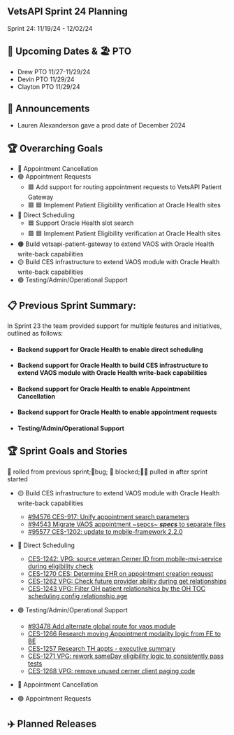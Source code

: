 ## VetsAPI Sprint 24 Planning
Sprint 24: 11/19/24 - 12/02/24

## 📅 Upcoming Dates  & 🏖️ PTO
* Drew PTO 11/27-11/29/24
* Devin PTO 11/29/24
* Clayton PTO 11/29/24


## 📣 Announcements
* Lauren Alexanderson gave a prod date of December 2024

## 🏆 Overarching Goals
* 🔴 Appointment Cancellation
* 🟢 Appointment Requests
  * 🟩 Add support for routing appointment requests to VetsAPI Patient Gateway
  * 🟩 🟦 Implement Patient Eligibility verification at Oracle Health sites 
* 🔵 Direct Scheduling
  * 🟦 Support Oracle Health slot search
  *  🟩 🟦 Implement Patient Eligibility verification at Oracle Health sites
* 🟠 Build vetsapi-patient-gateway to extend VAOS with Oracle Health write-back capabilities
* 🟡 Build CES infrastructure to extend VAOS module with Oracle Health write-back capabilities
* 🟣 Testing/Admin/Operational Support
 
## 📋 Previous Sprint Summary:
In Sprint 23 the team provided support for multiple features and initiatives, outlined as follows:  
* #### Backend support for Oracle Health to enable direct scheduling
 
 * #### Backend support for Oracle Health to build CES infrastructure to extend VAOS module with Oracle Health write-back capabilities
   
* #### Backend support for Oracle Health to enable Appointment Cancellation

* #### Backend support for Oracle Health to enable appointment requests
 
* #### Testing/Admin/Operational Support
 

## 🏆 Sprint Goals and Stories
🚧 rolled from previous sprint;🐞bug; 🚫 blocked;🧗‍♀️ pulled in after sprint started 
* 🟡 Build CES infrastructure to extend VAOS module with Oracle Health write-back capabilities
    *  [#94576 CES-917: Unify appointment search parameters](https://app.zenhub.com/workspaces/appointments-oracle-health-integration-65a6e99ea522640e4d09393b/issues/gh/department-of-veterans-affairs/va.gov-team/94576)
    *  [#94543 Migrate VAOS appointment ~sepcs~ **_specs_** to separate files](https://app.zenhub.com/workspaces/appointments-oracle-health-integration-65a6e99ea522640e4d09393b/issues/gh/department-of-veterans-affairs/va.gov-team/94543)
    *  [#95577 CES-1202: update to mobile-framework 2.2.0](https://app.zenhub.com/workspaces/appointments-oracle-health-integration-65a6e99ea522640e4d09393b/issues/gh/department-of-veterans-affairs/va.gov-team/95577) 
* 🔵 Direct Scheduling
    * [CES-1242: VPG: source veteran Cerner ID from mobile-mvi-service during eligibility check](https://issues.mobilehealth.va.gov/browse/CES-1242)
    * [CES-1270 CES: Determine EHR on appointment creation request](https://issues.mobilehealth.va.gov/browse/CES-1270)
    * [CES-1262 VPG: Check future provider ability during get relationships](https://issues.mobilehealth.va.gov/browse/CES-1262)
    * [CES-1243 VPG: Filter OH patient relationships by the OH TOC scheduling config relationship age](https://issues.mobilehealth.va.gov/browse/CES-1243)
* 🟣 Testing/Admin/Operational Support
  * [#93478 Add alternate global route for vaos module](https://app.zenhub.com/workspaces/appointments-oracle-health-integration-65a6e99ea522640e4d09393b/issues/gh/department-of-veterans-affairs/va.gov-team/93478)
  * [CES-1266 Research moving Appointment modality logic from FE to BE](https://issues.mobilehealth.va.gov/browse/CES-1266)
  * [CES-1257 Research TH appts - executive summary](https://issues.mobilehealth.va.gov/browse/CES-1257)
  * [CES-1271 VPG: rework sameDay eligibility logic to consistently pass tests](https://issues.mobilehealth.va.gov/browse/CES-1271)
  * [CES-1268 VPG: remove unused cerner client paging code](https://issues.mobilehealth.va.gov/browse/CES-1268)
* 🔴 Appointment Cancellation
 
* 🟢 Appointment Requests

## ✈️ Planned Releases
